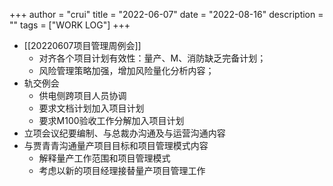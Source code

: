 +++
author = "crui"
title = "2022-06-07"
date = "2022-08-16"
description = ""
tags = ["WORK LOG"]
+++

- [[20220607项目管理周例会]]
	- 对齐各个项目计划有效性：量产、M、消防缺乏完备计划；  
	- 风险管理策略加强，增加风险量化分析内容；  
- 轨交例会  
	- 供电侧跨项目人员协调  
	- 要求文档计划加入项目计划  
	- 要求M100验收工作分解加入项目计划  
- 立项会议纪要编制、与总裁办沟通及与运营沟通内容  
- 与贾青青沟通量产项目目标和项目管理模式内容
	- 解释量产工作范围和项目管理模式
	- 考虑以新的项目经理接替量产项目管理工作